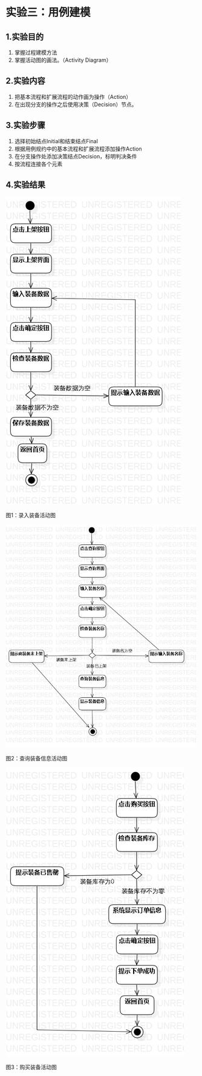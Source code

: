 ﻿# 实验三：用例建模

## 1.实验目的
1. 掌握过程建模方法
2. 掌握活动图的画法。（Activity Diagram）


## 2.实验内容
1. 把基本流程和扩展流程的动作画为操作（Action）
2. 在出现分支的操作之后使用决策（Decision）节点。


## 3.实验步骤
1. 选择初始结点Initial和结束结点Final
2. 根据用例规约中的基本流程和扩展流程添加操作Action
3. 在分支操作处添加决策结点Decision，标明判决条件
4. 按流程连接各个元素

## 4.实验结果
![实验三活动图01](./Activity01.jpg)

图1：录入装备活动图




![实验三活动图02](./Activity02.jpg)

图2：查询装备信息活动图




![实验三活动图03](./Activity03.jpg)

图3：购买装备活动图

